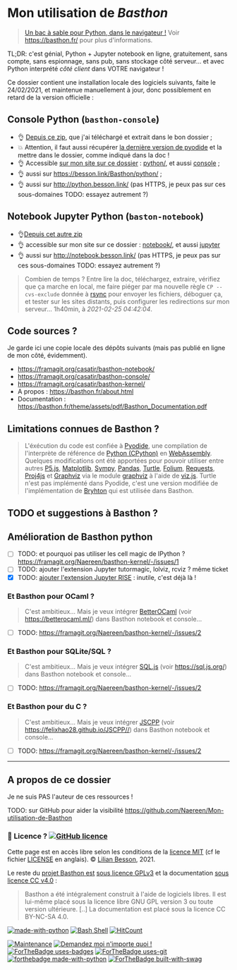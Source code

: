 # Mon utilisation de *Basthon*

> [Un bac à sable pour Python, dans le navigateur !](https://basthon.fr/about.html)
Voir <https://basthon.fr/> pour plus d'informations.

TL;DR: c'est génial, Python + Jupyter notebook en ligne, gratuitement, sans compte, sans espionnage, sans pub, sans stockage côté serveur... et avec Python interprété *côté client* dans VOTRE navigateur !

Ce dossier contient une installation locale des logiciels suivants, faite le 24/02/2021, et maintenue manuellement à jour, donc possiblement en retard de la version officielle :

## Console Python (`basthon-console`)

- 👌 [Depuis ce zip](https://console.basthon.fr/basthon-console.zip), que j'ai téléchargé et extrait dans le bon dossier ;
- 💥 Attention, il faut aussi récupérer [la dernière version de pyodide](https://github.com/iodide-project/pyodide/releases) et la mettre dans le dossier, comme indiqué dans la doc !
- 👌 Accessible [sur mon site sur ce dossier](https://perso.crans.org/besson/Basthon/python) : [python/](./python/), et aussi [console](./console/) ;
- 👌 aussi sur <https://besson.link/Basthon/python/> ;
- 👌 aussi sur <http://python.besson.link/> (pas HTTPS, je peux pas sur ces sous-domaines TODO: essayez autrement ?)

## Notebook Jupyter Python (`baston-notebook`)

- 👌[Depuis cet autre zip](https://notebook.basthon.fr/basthon-notebook.zip)
- 👌 accessible sur mon site sur ce dossier : [notebook/](./notebook/), et aussi [jupyter](./jupyter/)
- 👌 aussi sur <http://notebook.besson.link/> (pas HTTPS, je peux pas sur ces sous-domaines TODO: essayez autrement ?)

> Combien de temps ? Entre lire la doc, téléchargez, extraire, vérifiez que ça marche en local, me faire piéger par ma nouvelle règle `CP --cvs-exclude` donnée à [rsync](http://rsync.org/) pour envoyer les fichiers, déboguer ça, et tester sur les sites distants, puis configurer les redirections sur mon serveur... 1h40min, à *2021-02-25 04:42:04*.

## Code sources ?

Je garde ici une copie locale des dépôts suivants (mais pas publié en ligne de mon côté, évidemment).

- <https://framagit.org/casatir/basthon-notebook/>
- <https://framagit.org/casatir/basthon-console/>
- <https://framagit.org/casatir/basthon-kernel/>
- A propos : <https://basthon.fr/about.html>
- Documentation : <https://basthon.fr/theme/assets/pdf/Basthon_Documentation.pdf>

## Limitations connues de Basthon ?

> L'éxécution du code est confiée à [Pyodide](https://github.com/iodide-project/pyodide), une compilation de l'interprète de référence de [Python (CPython)](https://www.python.org) en [WebAssembly](https://webassembly.org/).
> Quelques modifications ont été apportées pour pouvoir utiliser entre autres [P5.js](https://p5js.org/), [Matplotlib](https://www.sympy.org/), [Sympy](https://www.sympy.org/), [Pandas](https://pandas.pydata.org/), [Turtle](https://docs.python.org/fr/3/library/turtle.html), [Folium](https://docs.python.org/fr/3/library/turtle.html), [Requests](https://requests.readthedocs.io/en/master/), [Proj4js](http://proj4js.org/) et [Graphviz](https://graphviz.org/) via le module [graphviz](https://github.com/xflr6/graphviz) à l'aide de [viz.js](https://github.com/mdaines/viz.js/).
> Turtle n'est pas implémenté dans Pyodide, c'est une version modifiée de l'implémentation de [Bryhton](https://brython.info/) qui est utilisée dans Basthon.

## TODO et suggestions à Basthon ?

## Amélioration de Basthon python

- [ ] TODO: et pourquoi pas utiliser les cell magic de IPython ? https://framagit.org/Naereen/basthon-kernel/-/issues/1
- [ ] TODO: ajouter l'extension Jupyter tutormagic, lolviz, rcviz ? même ticket
- [x] TODO: [ajouter l'extension Jupyter RISE](https://framagit.org/Naereen/basthon-kernel/-/issues/4) : inutile, c'est déjà là !

### Et Basthon pour OCaml ?

> C'est ambitieux... Mais je veux intégrer [BetterOCaml](https://github.com/jbdo99/BetterOCaml/) (voir <https://betterocaml.ml/>) dans Basthon notebook et console...

- [ ] TODO: https://framagit.org/Naereen/basthon-kernel/-/issues/2

### Et Basthon pour SQLite/SQL ?

> C'est ambitieux... Mais je veux intégrer [SQL.js](https://sql.js.org/) (voir <https://sql.js.org/>) dans Basthon notebook et console...

- [ ] TODO: https://framagit.org/Naereen/basthon-kernel/-/issues/2

### Et Basthon pour du C ?

> C'est ambitieux... Mais je veux intégrer [JSCPP](https://github.com/felixhao28/JSCPP/) (voir <https://felixhao28.github.io/JSCPP//>) dans Basthon notebook et console...

- [ ] TODO: https://framagit.org/Naereen/basthon-kernel/-/issues/2


---

## A propos de ce dossier

Je ne suis PAS l'auteur de ces ressources !

TODO: sur GitHub pour aider la visibilité https://github.com/Naereen/Mon-utilisation-de-Basthon

### :scroll: Licence ? [![GitHub licence](https://img.shields.io/github/license/Naereen/Mon-utilisation-de-Basthon.svg)](https://github.com/Naereen/Mon-utilisation-de-Basthon/blob/master/LICENSE)

Cette page est en accès libre selon les conditions de la [licence MIT](https://lbesson.mit-license.org/) (cf le fichier [LICENSE](LICENSE) en anglais).
© [Lilian Besson](https://GitHub.com/Naereen), 2021.

Le reste du [projet Basthon est](https://basthon.fr/about.html) [sous licence GPLv3](https://www.gnu.org/licenses/quick-guide-gplv3.html) et la documentation [sous licence CC v4.0](https://creativecommons.org/licenses/by-nc-sa/4.0/deed.fr) :

> Basthon a été intégralement construit à l'aide de logiciels libres. Il est lui-même placé sous la licence libre GNU GPL version 3 ou toute version ultérieure. [..] La documentation est placé sous la licence CC BY-NC-SA 4.0.


[![made-with-python](https://img.shields.io/badge/Made%20with-Python-1f425f.svg)](https://www.python.org/)
[![Bash Shell](https://badges.frapsoft.com/bash/v1/bash.png?v=103)](https://github.com/ellerbrock/open-source-badges/)
[![HitCount](http://hits.dwyl.io/Naereen/Mon-utilisation-de-Basthon.svg)](http://hits.dwyl.io/Naereen/Mon-utilisation-de-Basthon)

[![Maintenance](https://img.shields.io/badge/Maintained%3F-yes-green.svg)](https://GitHub.com/Naereen/Mon-utilisation-de-Basthon/graphs/commit-activity)
[![Demandez moi n'importe quoi !](https://img.shields.io/badge/Demandez%20moi-n'%20importe%20quoi-1abc9c.svg)](https://GitHub.com/Naereen/ama.fr)
[![ForTheBadge uses-badges](http://ForTheBadge.com/images/badges/uses-badges.svg)](http://ForTheBadge.com)
[![ForTheBadge uses-git](http://ForTheBadge.com/images/badges/uses-git.svg)](https://GitHub.com/)
[![forthebadge made-with-python](http://ForTheBadge.com/images/badges/made-with-python.svg)](https://www.python.org/)
[![ForTheBadge built-with-swag](http://ForTheBadge.com/images/badges/built-with-swag.svg)](https://GitHub.com/Naereen/)
